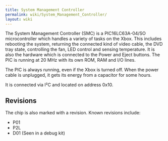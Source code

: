 ```yaml
---
title: System Management Controller
permalink: wiki/System_Management_Controller/
layout: wiki
---
```


The System Management Controller (SMC) is a PIC16LC63A-04/SO
microcontroller which handles a variety of tasks on the Xbox. This
includes rebooting the system, returning the connected kind of video
cable, the DVD tray state, controlling the fan, LED control and sensing
temperature. It is also the hardware which is connected to the Power and
Eject buttons. The PIC is running at 20 MHz with its own ROM, RAM and
I/O lines.

The PIC is always running, even if the Xbox is turned off. When the
power cable is unplugged, it gets its energy from a capacitor for some
hours.

It is connected via I²C and located on address 0x10.

Revisions
---------

The chip is also marked with a revision. Known revisions include:

-   P01
-   P2L
-   D01 (Seen in a debug kit)

